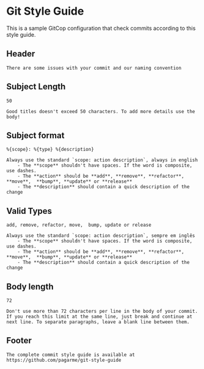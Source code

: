 # Git Style Guide

This is a sample GitCop configuration that check commits according to this style guide.

## Header

```
There are some issues with your commit and our naming convention
```

## Subject Length

```
50
```

```
Good titles doesn't exceed 50 characters. To add more details use the body!
```

## Subject format

```
%{scope}: %{type} %{description}
```

```
Always use the standard `scope: action description`, always in english
    - The **scope** shouldn't have spaces. If the word is composite, use dashes.
    - The **action** should be **add**, **remove**, **refactor**, **move**,  **bump**, **update** or **release**
    - The **description** should contain a quick description of the change
```

## Valid Types

```
add, remove, refactor, move,  bump, update or release
```

```
Always use the standard `scope: action description`, sempre em inglês
    - The **scope** shouldn't have spaces. If the word is composite, use dashes.
    - The **action** should be **add**, **remove**, **refactor**, **move**,  **bump**, **update** or **release**
    - The **description** should contain a quick description of the change
```

## Body length

```
72
```

```
Don't use more than 72 characters per line in the body of your commit. If you reach this limit at the same line, just break and continue at next line. To separate paragraphs, leave a blank line between them.
```

## Footer

```
The complete commit style guide is available at https://github.com/pagarme/git-style-guide
```

